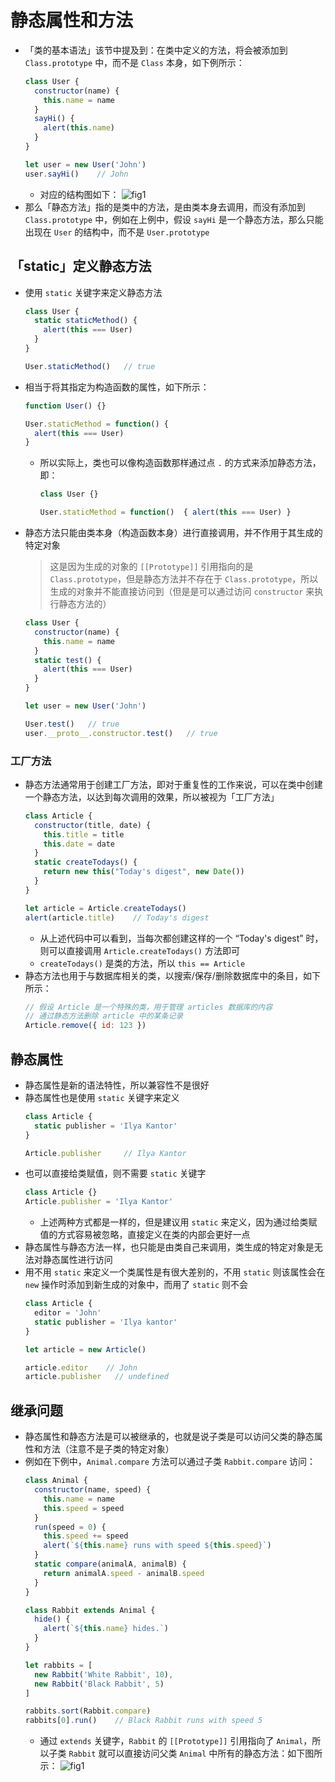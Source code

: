 # 静态属性和方法
+ 「类的基本语法」该节中提及到：在类中定义的方法，将会被添加到 `Class.prototype` 中，而不是 `Class` 本身，如下例所示：
  ```javascript
  class User {
    constructor(name) {
      this.name = name
    }
    sayHi() {
      alert(this.name)
    }
  }

  let user = new User('John')
  user.sayHi()    // John
  ```
  + 对应的结构图如下：
  ![fig1](https://javascript.info/article/class/class-user.png)
+ 那么「静态方法」指的是类中的方法，是由类本身去调用，而没有添加到 `Class.prototype` 中，例如在上例中，假设 `sayHi` 是一个静态方法，那么只能出现在 `User` 的结构中，而不是 `User.prototype`

## 「static」定义静态方法
+ 使用 `static` 关键字来定义静态方法
  ```javascript
  class User {
    static staticMethod() {
      alert(this === User)
    }
  }

  User.staticMethod()   // true
  ```
+ 相当于将其指定为构造函数的属性，如下所示：
  ```javascript
  function User() {}

  User.staticMethod = function() {
    alert(this === User)
  }
  ```
  + 所以实际上，类也可以像构造函数那样通过点 `.` 的方式来添加静态方法，即：
    ```javascript
    class User {}

    User.staticMethod = function()  { alert(this === User) }
    ```
+ 静态方法只能由类本身（构造函数本身）进行直接调用，并不作用于其生成的特定对象
  > 这是因为生成的对象的 `[[Prototype]]` 引用指向的是 `Class.prototype`，但是静态方法并不存在于 `Class.prototype`，所以生成的对象并不能直接访问到（但是是可以通过访问 `constructor` 来执行静态方法的）
  ```javascript
  class User {
    constructor(name) {
      this.name = name
    }
    static test() {
      alert(this === User)
    }
  }

  let user = new User('John')

  User.test()   // true
  user.__proto__.constructor.test()   // true
  ```

### 工厂方法
+ 静态方法通常用于创建工厂方法，即对于重复性的工作来说，可以在类中创建一个静态方法，以达到每次调用的效果，所以被视为「工厂方法」
  ```javascript
  class Article {
    constructor(title, date) {
      this.title = title
      this.date = date
    }
    static createTodays() {
      return new this("Today's digest", new Date())
    }
  }

  let article = Article.createTodays()
  alert(article.title)    // Today's digest
  ```
  + 从上述代码中可以看到，当每次都创建这样的一个 “Today's digest” 时，则可以直接调用 `Article.createTodays()` 方法即可
  + `createTodays()` 是类的方法，所以 `this == Article`
+ 静态方法也用于与数据库相关的类，以搜索/保存/删除数据库中的条目，如下所示：
  ```javascript
  // 假设 Article 是一个特殊的类，用于管理 articles 数据库的内容
  // 通过静态方法删除 article 中的某条记录
  Article.remove({ id: 123 })
  ```

## 静态属性
+ 静态属性是新的语法特性，所以兼容性不是很好
+ 静态属性也是使用 `static` 关键字来定义
  ```javascript
  class Article {
    static publisher = 'Ilya Kantor'
  }

  Article.publisher     // Ilya Kantor
  ```
+ 也可以直接给类赋值，则不需要 `static` 关键字
  ```javascript
  class Article {}
  Article.publisher = 'Ilya Kantor'
  ```
  + 上述两种方式都是一样的，但是建议用 `static` 来定义，因为通过给类赋值的方式容易被忽略，直接定义在类的内部会更好一点
+ 静态属性与静态方法一样，也只能是由类自己来调用，类生成的特定对象是无法对静态属性进行访问
+ 用不用 `static` 来定义一个类属性是有很大差别的，不用 `static` 则该属性会在 `new` 操作时添加到新生成的对象中，而用了 `static` 则不会
  ```javascript
  class Article {
    editor = 'John'
    static publisher = 'Ilya kantor'
  }

  let article = new Article()

  article.editor    // John
  article.publisher   // undefined
  ```

## 继承问题
+ 静态属性和静态方法是可以被继承的，也就是说子类是可以访问父类的静态属性和方法（注意不是子类的特定对象）
+ 例如在下例中，`Animal.compare` 方法可以通过子类 `Rabbit.compare` 访问：
  ```javascript
  class Animal {
    constructor(name, speed) {
      this.name = name
      this.speed = speed
    }
    run(speed = 0) {
      this.speed += speed
      alert(`${this.name} runs with speed ${this.speed}`)
    }
    static compare(animalA, animalB) {
      return animalA.speed - animalB.speed
    }
  }

  class Rabbit extends Animal {
    hide() {
      alert(`${this.name} hides.`)
    }
  }

  let rabbits = [
    new Rabbit('White Rabbit', 10),
    new Rabbit('Black Rabbit', 5)
  ]

  rabbits.sort(Rabbit.compare)
  rabbits[0].run()    // Black Rabbit runs with speed 5
  ```
  + 通过 `extends` 关键字，`Rabbit` 的 `[[Prototype]]` 引用指向了 `Animal`，所以子类 `Rabbit` 就可以直接访问父类 `Animal` 中所有的静态方法：如下图所示：
  ![fig1](https://javascript.info/article/static-properties-methods/animal-rabbit-static.png)